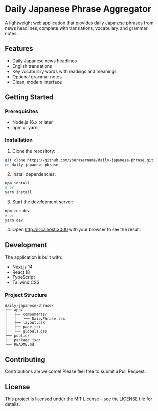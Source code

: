 # Daily Japanese Phrase Aggregator

A lightweight web application that provides daily Japanese phrases from news headlines, complete with translations, vocabulary, and grammar notes.

## Features

- Daily Japanese news headlines
- English translations
- Key vocabulary words with readings and meanings
- Optional grammar notes
- Clean, modern interface

## Getting Started

### Prerequisites

- Node.js 16.x or later
- npm or yarn

### Installation

1. Clone the repository:
```bash
git clone https://github.com/yourusername/daily-japanese-phrase.git
cd daily-japanese-phrase
```

2. Install dependencies:
```bash
npm install
# or
yarn install
```

3. Start the development server:
```bash
npm run dev
# or
yarn dev
```

4. Open [http://localhost:3000](http://localhost:3000) with your browser to see the result.

## Development

The application is built with:
- Next.js 14
- React 18
- TypeScript
- Tailwind CSS

### Project Structure

```
daily-japanese-phrase/
├── app/
│   ├── components/
│   │   └── DailyPhrase.tsx
│   ├── layout.tsx
│   ├── page.tsx
│   └── globals.css
├── public/
├── package.json
└── README.md
```

## Contributing

Contributions are welcome! Please feel free to submit a Pull Request.

## License

This project is licensed under the MIT License - see the LICENSE file for details. 